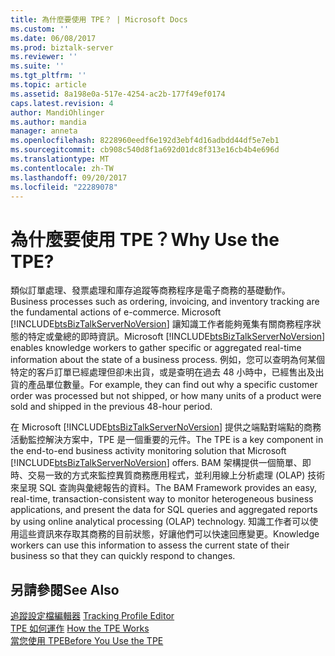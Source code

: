 ```yaml
---
title: 為什麼要使用 TPE？ | Microsoft Docs
ms.custom: ''
ms.date: 06/08/2017
ms.prod: biztalk-server
ms.reviewer: ''
ms.suite: ''
ms.tgt_pltfrm: ''
ms.topic: article
ms.assetid: 8a198e0a-517e-4254-ac2b-177f49ef0174
caps.latest.revision: 4
author: MandiOhlinger
ms.author: mandia
manager: anneta
ms.openlocfilehash: 8228960eedf6e192d3ebf4d16adbdd44df5e7eb1
ms.sourcegitcommit: cb908c540d8f1a692d01dc8f313e16cb4b4e696d
ms.translationtype: MT
ms.contentlocale: zh-TW
ms.lasthandoff: 09/20/2017
ms.locfileid: "22289078"
---
```

# <a name="why-use-the-tpe"></a><span data-ttu-id="162c0-103">為什麼要使用 TPE？</span><span class="sxs-lookup"><span data-stu-id="162c0-103">Why Use the TPE?</span></span>
<span data-ttu-id="162c0-104">類似訂單處理、發票處理和庫存追蹤等商務程序是電子商務的基礎動作。</span><span class="sxs-lookup"><span data-stu-id="162c0-104">Business processes such as ordering, invoicing, and inventory tracking are the fundamental actions of e-commerce.</span></span> <span data-ttu-id="162c0-105">Microsoft [!INCLUDE[btsBizTalkServerNoVersion](../includes/btsbiztalkservernoversion-md.md)] 讓知識工作者能夠蒐集有關商務程序狀態的特定或彙總的即時資訊。</span><span class="sxs-lookup"><span data-stu-id="162c0-105">Microsoft [!INCLUDE[btsBizTalkServerNoVersion](../includes/btsbiztalkservernoversion-md.md)] enables knowledge workers to gather specific or aggregated real-time information about the state of a business process.</span></span> <span data-ttu-id="162c0-106">例如，您可以查明為何某個特定的客戶訂單已經處理但卻未出貨，或是查明在過去 48 小時中，已經售出及出貨的產品單位數量。</span><span class="sxs-lookup"><span data-stu-id="162c0-106">For example, they can find out why a specific customer order was processed but not shipped, or how many units of a product were sold and shipped in the previous 48-hour period.</span></span>  
  
 <span data-ttu-id="162c0-107">在 Microsoft [!INCLUDE[btsBizTalkServerNoVersion](../includes/btsbiztalkservernoversion-md.md)] 提供之端點對端點的商務活動監控解決方案中，TPE 是一個重要的元件。</span><span class="sxs-lookup"><span data-stu-id="162c0-107">The TPE is a key component in the end-to-end business activity monitoring solution that Microsoft [!INCLUDE[btsBizTalkServerNoVersion](../includes/btsbiztalkservernoversion-md.md)] offers.</span></span> <span data-ttu-id="162c0-108">BAM 架構提供一個簡單、即時、交易一致的方式來監控異質商務應用程式，並利用線上分析處理 (OLAP) 技術來呈現 SQL 查詢與彙總報告的資料。</span><span class="sxs-lookup"><span data-stu-id="162c0-108">The BAM Framework provides an easy, real-time, transaction-consistent way to monitor heterogeneous business applications, and present the data for SQL queries and aggregated reports by using online analytical processing (OLAP) technology.</span></span> <span data-ttu-id="162c0-109">知識工作者可以使用這些資訊來存取其商務的目前狀態，好讓他們可以快速回應變更。</span><span class="sxs-lookup"><span data-stu-id="162c0-109">Knowledge workers can use this information to assess the current state of their business so that they can quickly respond to changes.</span></span>  
  
## <a name="see-also"></a><span data-ttu-id="162c0-110">另請參閱</span><span class="sxs-lookup"><span data-stu-id="162c0-110">See Also</span></span>  
 <span data-ttu-id="162c0-111">[追蹤設定檔編輯器](../core/tracking-profile-editor.md) </span><span class="sxs-lookup"><span data-stu-id="162c0-111">[Tracking Profile Editor](../core/tracking-profile-editor.md) </span></span>  
 <span data-ttu-id="162c0-112">[TPE 如何運作](../core/how-the-tpe-works.md) </span><span class="sxs-lookup"><span data-stu-id="162c0-112">[How the TPE Works](../core/how-the-tpe-works.md) </span></span>  
 [<span data-ttu-id="162c0-113">當您使用 TPE</span><span class="sxs-lookup"><span data-stu-id="162c0-113">Before You Use the TPE</span></span>](../core/before-you-use-the-tpe.md)